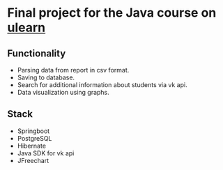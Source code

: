# Final project for the Java course on [ulearn](https://ulearn.me/Course/java-rtf)

## Functionality
- Parsing data from report in csv format.
- Saving to database.
- Search for additional information about students via vk api.
- Data visualization using graphs.
## Stack
- Springboot
- PostgreSQL
- Hibernate
- Java SDK for vk api
- JFreechart
